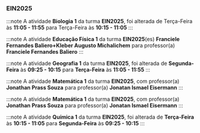 ### EIN2025


:::note
A atividade **Biologia 1** da turma **EIN2025**, foi alterada de Terça-Feira às **11:05 - 11:55** para Terça-Feira às **10:15 - 11:05**
:::
        


:::note
A atividade **Educação Física 1** da turma **EIN2025**(es) **Franciele Fernandes Baliero+Kleber Augusto Michalichem** para professor(a) **Franciele Fernandes Baliero**
:::
        


:::note
A atividade **Geografia 1** da turma **EIN2025**, foi alterada de **Segunda-Feira** às **09:25 - 10:15** para **Terça-Feira** às **11:05 - 11:55**
:::
        


:::note
A atividade **Matemática 1** da turma **EIN2025**, com professor(a) **Jonathan Prass Souza** para professor(a) **Jonatan Ismael Eisermann**
:::
        


:::note
A atividade **Matemática 1** da turma **EIN2025**, com professor(a) **Jonathan Prass Souza** para professor(a) **Jonatan Ismael Eisermann**
:::
        


:::note
A atividade **Química 1** da turma **EIN2025**, foi alterada de **Terça-Feira** às **10:15 - 11:05** para **Segunda-Feira** às **09:25 - 10:15**
:::
        

